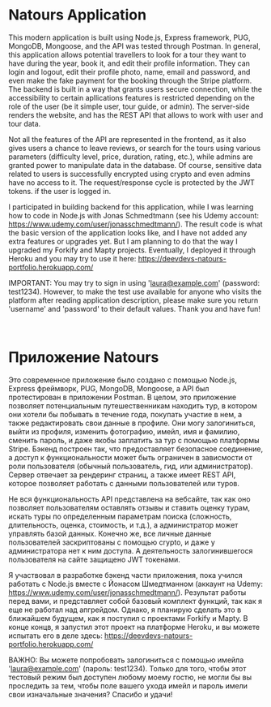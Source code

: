 # Natours Application

This modern application is built using Node.js, Express framework, PUG, MongoDB, Mongoose, and the API was tested through Postman. In general, this application allows potential travellers to look for a tour they want to have during the year, book it, and edit their profile information. They can login and logout, edit their profile photo, name, email and password, and even make the fake payment for the booking through the Stripe platform. The backend is built in a way that grants users secure connection, while the accessibility to certain apllications features is restricted depending on the role of the user (be it simple user, tour guide, or admin). The server-side renders the website, and has the REST API that allows to work with user and tour data.

Not all the features of the API are represented in the frontend, as it also gives users a chance to leave reviews, or search for the tours using various parameters (difficulty level, price, duration, rating, etc.), while admins are granted power to manipulate data in the database. Of course, sensitive data related to users is successfully encrypted using crypto and even admins have no access to it. The request/response cycle is protected by the JWT tokens. if the user is logged in.

I participated in building backend for this application, while I was learning how to code in Node.js with Jonas Schmedtmann (see his Udemy account: https://www.udemy.com/user/jonasschmedtmann/). The result code is what the basic version of the application looks like, and I have not added any extra features or upgrades yet. But I am planning to do that the way I upgraded my Forkify and Mapty projects. Eventually, I deployed it through Heroku and you may try to use it here: https://deevdevs-natours-portfolio.herokuapp.com/

IMPORTANT: You may try to sign in using 'laura@example.com' (password: test1234). However, to make the test use available for anyone who visits the platform after reading application description, please make sure you return 'username' and 'password' to their default values. Thank you and have fun!

<br />

# Приложение Natours

Это современное приложение было создано с помощью Node.js, Express фреймворк, PUG, MongoDB, Mongoose, а API был протестирован в приложении Postman. В целом, это приложение позволяет потенциальным путешественникам находить тур, в котором они хотели бы побывать в течение года, покупать участие в нем, а также редактировать свои данные в профиле. Они могу залогиниться, выйти из профиля, изменить фотографию, имейл, имя и фамилию, сменить пароль, и даже якобы заплатить за тур с помощью платформы Stripe. Бэкенд построен так, что предоставляет безопасное соединение, а доступ к функциональности может быть ограничен в зависмости от роли пользователя (обычный пользователь, гид, или администратор). Сервер отвечает за рендеринг страниц, а также имеет REST API, которое позволяет работать с данными пользователей или туров.

Не вся функциональность API представлена на вебсайте, так как оно позволяет пользователям оставлять отзывы и ставить оценку турам, искать туры по определенным параметрам поиска (сложность, длительность, оценка, стоимость, и т.д.), а администратор может управлять базой данных. Конечно же, все личные данные пользователей заскриптованы с помощью crypto, и даже у администратора нет к ним доступа. А деятельность залогинившегося пользователя на сайте защищено JWT токенами.

Я участвовал в разработке бэкенд части приложения, пока учился работать с Node.js вместе с Йонасом Шмедтманном (аккаунт на Udemy: https://www.udemy.com/user/jonasschmedtmann/). Результат работы перед вами, и представляет собой базовый комплект функций, так как я еще не работал над апгрейдом. Однако, я планирую сделать это в ближайшем будущем, как я поступил с проектами Forkify и Mapty. В конце концв, я запустил этот проект на платформе Heroku, и вы можете испытать его в деле здесь: https://deevdevs-natours-portfolio.herokuapp.com/

ВАЖНО: Вы можете попробовать залогиниться с помощью имейла 'laura@example.com' (пароль: test1234). Только для того, чтобы этот тестовый режим был доступен любому моему гостю, не могли бы вы проследить за тем, чтобы поле вашего ухода имейл и пароль имели свои изначальные значения? Спасибо и удачи!
